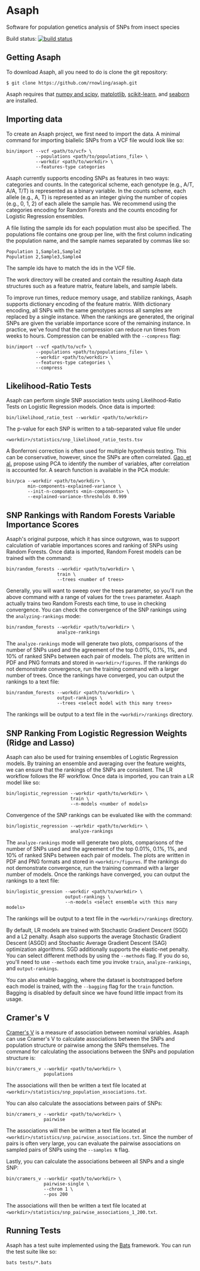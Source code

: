 # Asaph
Software for population genetics analysis of SNPs from insect species

Build status: [![build status](https://travis-ci.org/rnowling/asaph.svg?branch=master)](https://travis-ci.org/rnowling/asaph)

## Getting Asaph
To download Asaph, all you need to do is clone the git repository:

    $ git clone https://github.com/rnowling/asaph.git

Asaph requires that [numpy and scipy](http://www.numpy.org/), [matplotlib](http://matplotlib.org/), [scikit-learn](http://scikit-learn.org/stable/), and [seaborn](https://seaborn.pydata.org/index.html) are installed.

## Importing data
To create an Asaph project, we first need to import the data.  A minimal command for importing biallelic SNPs from a VCF file would look like so:

    bin/import --vcf <path/to/vcf> \
               --populations <path/to/populations_file> \
               --workdir <path/to/workdir> \
               --features-type categories

Asaph currently supports encoding SNPs as features in two ways: categories and counts.  In the categorical scheme, each genotype (e.g., A/T, A/A, T/T) is represented as a binary variable. In the counts scheme, each allele (e.g., A, T) is represented as an integer giving the number of copies (e.g., 0, 1, 2) of each allele the sample has.  We recommend using the categories encoding for Random Forests and the counts encoding for Logistic Regression ensembles.

A file listing the sample ids for each population must also be specified.  The populations file contains one group per line, with the first column indicating the population name, and the sample names separated by commas like so:

    Population 1,Sample1,Sample2
    Population 2,Sample3,Sample4

The sample ids have to match the ids in the VCF file.

The work directory will be created and contain the resulting Asaph data structures such as a feature matrix, feature labels, and sample labels.

To improve run times, reduce memory usage, and stabilize rankings, Asaph supports dictionary encoding of the feature matrix.  With dictionary encoding, all SNPs with the same genotypes across all samples are replaced by a single instance.  When the rankings are generated, the original SNPs are given the variable importance score of the remaining instance.  In practice, we've found that the compression can reduce run times from weeks to hours.  Compression can be enabled with the `--compress` flag:

    bin/import --vcf <path/to/vcf> \
               --populations <path/to/populations_file> \
               --workdir <path/to/workdir> \
               --features-type categories \
               --compress
               
## Likelihood-Ratio Tests
Asaph can perform single SNP association tests using Likelihood-Ratio Tests on Logistic Regression models. Once data is imported:

    bin/likelihood_ratio_test --workdir <path/to/workdir>
    
The p-value for each SNP is written to a tab-separated value file under 

    <workdir>/statistics/snp_likelihood_ratio_tests.tsv

A Bonferroni correction is often used for multiple hypothesis testing.  This can be conservative, however, since the SNPs are often correlated.  [Gao, et al.](http://onlinelibrary.wiley.com/doi/10.1002/gepi.20310/full) propose using PCA to identify the number of variables, after correlation is accounted for.  A search function is available in the PCA module:

    bin/pca --workdir <path/to/workdir> \
            min-components-explained-variance \
            --init-n-components <min-components> \
            --explained-variance-thresholds 0.999


## SNP Rankings with Random Forests Variable Importance Scores
Asaph's original purpose, which it has since outgrown, was to support calculation of variable importances scores and ranking of SNPs using Random Forests.  Once data is imported, Random Forest models can be trained with the command:

    bin/random_forests --workdir <path/to/workdir> \
                       train \
                       --trees <number of trees>


Generally, you will want to sweep over the trees parameter, so you'll run the above command with a range of values for the `trees` parameter.  Asaph actually trains two Random Forests each time, to use in checking convergence.  You can check the convergence of the SNP rankings using the `analyzing-rankings` mode:

    bin/random_forests --workdir <path/to/workdir> \
                       analyze-rankings
                       

The `analyze-rankings` mode will generate two plots, comparisons of the number of SNPs used and the agreement of the top 0.01%, 0.1%, 1%, and 10% of ranked SNPs between each pair of models.  The plots are written in PDF and PNG formats and stored in `<workdir>/figures`. If the rankings do not demonstrate convergence, run the training command with a larger number of trees.  Once the rankings have converged, you can output the rankings to a text file:

    bin/random_forests --workdir <path/to/workdir> \
                       output-rankings \
                       --trees <select model with this many trees>

The rankings will be output to a text file in the `<workdir>/rankings` directory.

## SNP Ranking From Logistic Regression Weights (Ridge and Lasso)
Asaph can also be used for training ensembles of Logistic Regression models.  By training an ensemble and averaging over the feature weights, we can ensure that the rankings of the SNPs are consistent.  The LR workflow follows the RF workflow.  Once data is imported, you can train a LR model like so:

    bin/logistic_regression --workdir <path/to/workdir> \
                            train \
                            --n-models <number of models>

Convergence of the SNP rankings can be evaluated like with the command:

    bin/logistic_regression --workdir <path/to/workdir> \
                            analyze-rankings

The `analyze-rankings` mode will generate two plots, comparisons of the number of SNPs used and the agreement of the top 0.01%, 0.1%, 1%, and 10% of ranked SNPs between each pair of models.  The plots are written in PDF and PNG formats and stored in `<workdir>/figures`. If the rankings do not demonstrate convergence, run the training command with a larger number of models.  Once the rankings have converged, you can output the rankings to a text file:

    bin/logistic_gression --workdir <path/to/workdir> \
                          output-rankings \
                          --n-models <select ensemble with this many models>

The rankings will be output to a text file in the `<workdir>/rankings` directory.

By default, LR models are trained with Stochastic Gradient Descent (SGD) and a L2 penalty.  Asaph also supports the average Stochastic Gradient Descent (ASGD) and Stochastic Average Gradient Descent (SAG) optimization algorithms. SGD additionally supports the elastic-net penalty. You can select different methods by using the `--methods` flag. If you do so, you'll need to use `--methods` each time you invoke `train`, `analyze-rankings`, and `output-rankings`.

You can also enable bagging, where the dataset is bootstrapped before each model is trained, with the `--bagging` flag for the `train` function. Bagging is disabled by default since we have found little impact from its usage.

## Cramer's V
[Cramer's V](https://en.wikipedia.org/wiki/Cram%C3%A9r's_V) is a measure of association between nominal variables.  Asaph can use Cramer's V to calculate associations between the SNPs and population structure or pairwise among the SNPs themselves.  The command for calculating the associations between the SNPs and population structure is:

    bin/cramers_v --workdir <path/to/workdir> \
                  populations

The associations will then be written a text file located at `<workdir>/statistics/snp_population_associations.txt`.

You can also calculate the associations between pairs of SNPs:

    bin/cramers_v --workdir <path/to/workdir> \
                  pairwise

The associations will then be written a text file located at `<workdir>/statistics/snp_pairwise_associations.txt`.  Since the number of pairs is often very large, you can evaluate the pairwise associations on sampled pairs of SNPs using the `--samples N` flag.

Lastly, you can calculate the associations between all SNPs and a single SNP:

    bin/cramers_v --workdir <path/to/workdir> \
                  pairwise-single \
                  --chrom 1 \
                  --pos 200

The associations will then be written a text file located at `<workdir>/statistics/snp_pairwise_associations_1_200.txt`.


## Running Tests
Asaph has a test suite implemented using the [Bats](https://github.com/sstephenson/bats) framework.  You can run the test suite like so:

    bats tests/*.bats
